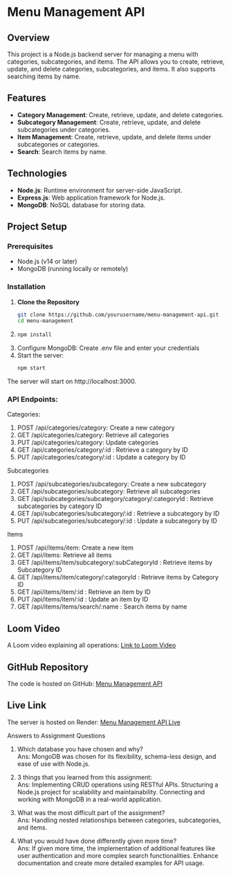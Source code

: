 # Menu Management API

## Overview
This project is a Node.js backend server for managing a menu with categories, subcategories, and items. The API allows you to create, retrieve, update, and delete categories, subcategories, and items. It also supports searching items by name.

## Features
- **Category Management**: Create, retrieve, update, and delete categories.
- **Subcategory Management**: Create, retrieve, update, and delete subcategories under categories.
- **Item Management**: Create, retrieve, update, and delete items under subcategories or categories.
- **Search**: Search items by name.

## Technologies
- **Node.js**: Runtime environment for server-side JavaScript.
- **Express.js**: Web application framework for Node.js.
- **MongoDB**: NoSQL database for storing data.

## Project Setup

### Prerequisites
- Node.js (v14 or later)
- MongoDB (running locally or remotely)

### Installation

1. **Clone the Repository**
   ```bash
   git clone https://github.com/yourusername/menu-management-api.git
   cd menu-management
2.  ```bash
    npm install
3. Configure MongoDB:
   Create .env file and enter your credentials
5. Start the server:
   ```bash
   npm start

The server will start on http://localhost:3000.

### API Endpoints:
Categories:
1. POST /api/categories/category: Create a new category
2. GET /api/categories/category: Retrieve all categories
3. PUT /api/categories/category: Update categories
4. GET /api/categories/category/:id : Retrieve a category by ID
5. PUT /api/categories/category/:id : Update a category by ID

Subcategories
1. POST /api/subcategories/subcategory: Create a new subcategory
2. GET /api/subcategories/subcategory: Retrieve all subcategories
3. GET /api/subcategories/subcategory/category/:categoryId : Retrieve subcategories by category ID
4. GET /api/subcategories/subcategory/:id : Retrieve a subcategory by ID
5. PUT /api/subcategories/subcategory/:id : Update a subcategory by ID

Items
1. POST /api/items/item: Create a new item
2. GET /api/items: Retrieve all items
3. GET /api/items/item/subcategory/:subCategoryId : Retrieve items by Subcategory ID
4. GET /api/items/item/category/:categoryId : Retrieve items by Category ID
5. GET /api/items/item/:id : Retrieve an item by ID
6. PUT /api/items/item/:id : Update an item by ID
7. GET /api/items/items/search/:name : Search items by name

## Loom Video
A Loom video explaining all operations: [Link to Loom Video](https://www.loom.com/share/21e9996beadc45378905718467c0a4e7?sid=12b215f0-8306-4e14-aea1-c40549d5d524)

## GitHub Repository
The code is hosted on GitHub: [Menu Management API](https://github.com/Shreyask24/Menu-Management-API)

## Live Link
The server is hosted on Render: [Menu Management API Live](https://menu-management-api.onrender.com/)

Answers to Assignment Questions

1. Which database you have chosen and why? <br/>
   Ans: MongoDB was chosen for its flexibility, schema-less design, and ease of use with Node.js.

2. 3 things that you learned from this assignment: <br/>
   Ans: Implementing CRUD operations using RESTful APIs.
         Structuring a Node.js project for scalability and maintainability.
         Connecting and working with MongoDB in a real-world application.

3. What was the most difficult part of the assignment? <br/>
   Ans: Handling nested relationships between categories, subcategories, and items.

4. What you would have done differently given more time? <br/>
   Ans: If given more time, the implementation of additional features like user authentication and more complex search functionalities. Enhance documentation and create more detailed examples for API usage.

